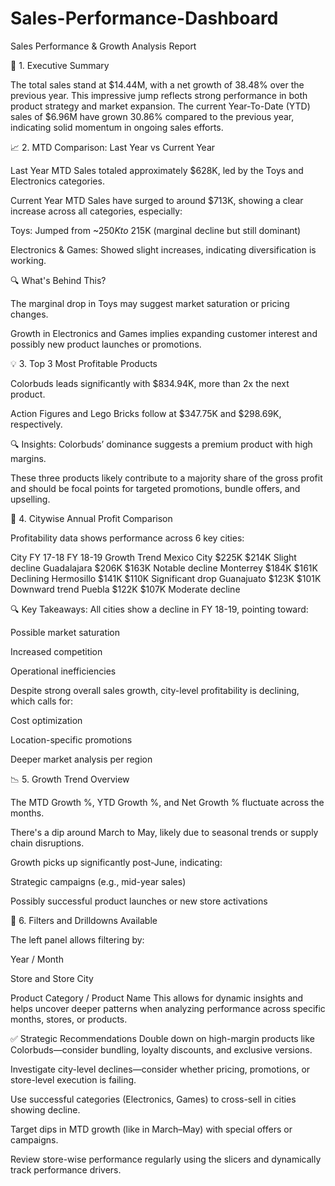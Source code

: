 # Sales-Performance-Dashboard

Sales Performance & Growth Analysis Report

🔶 1. Executive Summary

The total sales stand at $14.44M, with a net growth of 38.48% over the previous year. This impressive jump reflects strong performance in both product strategy and market expansion. The current Year-To-Date (YTD) sales of $6.96M have grown 30.86% compared to the previous year, indicating solid momentum in ongoing sales efforts.

📈 2. MTD Comparison: Last Year vs Current Year

Last Year MTD Sales totaled approximately $628K, led by the Toys and Electronics categories.

Current Year MTD Sales have surged to around $713K, showing a clear increase across all categories, especially:

Toys: Jumped from ~$250K to ~$215K (marginal decline but still dominant)

Electronics & Games: Showed slight increases, indicating diversification is working.

🔍 What's Behind This?

The marginal drop in Toys may suggest market saturation or pricing changes.

Growth in Electronics and Games implies expanding customer interest and possibly new product launches or promotions.

💡 3. Top 3 Most Profitable Products

Colorbuds leads significantly with $834.94K, more than 2x the next product.

Action Figures and Lego Bricks follow at $347.75K and $298.69K, respectively.

🔍 Insights: Colorbuds’ dominance suggests a premium product with high margins.

These three products likely contribute to a majority share of the gross profit and should be focal points for targeted promotions, bundle offers, and upselling.

🌆 4. Citywise Annual Profit Comparison

Profitability data shows performance across 6 key cities:

City FY 17-18 FY 18-19 Growth Trend Mexico City $225K $214K Slight decline Guadalajara $206K $163K Notable decline Monterrey $184K $161K Declining Hermosillo $141K $110K Significant drop Guanajuato $123K $101K Downward trend Puebla $122K $107K Moderate decline

🔍 Key Takeaways: All cities show a decline in FY 18-19, pointing toward:

Possible market saturation

Increased competition

Operational inefficiencies

Despite strong overall sales growth, city-level profitability is declining, which calls for:

Cost optimization

Location-specific promotions

Deeper market analysis per region

📉 5. Growth Trend Overview

The MTD Growth %, YTD Growth %, and Net Growth % fluctuate across the months.

There's a dip around March to May, likely due to seasonal trends or supply chain disruptions.

Growth picks up significantly post-June, indicating:

Strategic campaigns (e.g., mid-year sales)

Possibly successful product launches or new store activations

🧭 6. Filters and Drilldowns Available

The left panel allows filtering by:

Year / Month

Store and Store City

Product Category / Product Name This allows for dynamic insights and helps uncover deeper patterns when analyzing performance across specific months, stores, or products.

✅ Strategic Recommendations Double down on high-margin products like Colorbuds—consider bundling, loyalty discounts, and exclusive versions.

Investigate city-level declines—consider whether pricing, promotions, or store-level execution is failing.

Use successful categories (Electronics, Games) to cross-sell in cities showing decline.

Target dips in MTD growth (like in March–May) with special offers or campaigns.

Review store-wise performance regularly using the slicers and dynamically track performance drivers.
